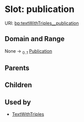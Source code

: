 
# Slot: publication




URI: [bp:textWithTriples__publication](http://w3id.org/ontogpt/biotic-interaction-templatetextWithTriples__publication)


## Domain and Range

None &#8594;  <sub>0..1</sub> [Publication](Publication.md)

## Parents


## Children


## Used by

 * [TextWithTriples](TextWithTriples.md)
